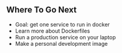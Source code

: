 ## Where To Go Next

- Goal: get one service to run in docker
- Learn more about Dockerfiles
- Run a production service on your laptop
- Make a personal development image
